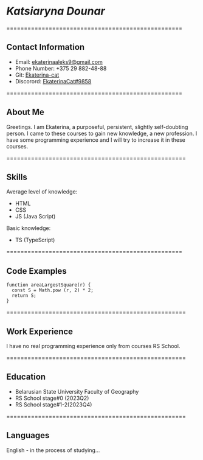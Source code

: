 # ***Katsiaryna Dounar*** #

==================================================

## **Contact Information** ##

* Email: [ekaterinaaleks9@gmail.com](https://mail.google.com/mail/u/0/#inbox)
* Phone Number: +375 29 882-48-88
* Git: [Ekaterina-cat](https://github.com/Ekaterina-cat)
* Discorord: [EkaterinaCat#9858](https://discord.com/channels/@me)

==================================================

## **About Me** ##

Greetings. I am Ekaterina, a purposeful, persistent, slightly self-doubting person. I came to these courses to gain new knowledge, a new profession. I have some programming experience and I will try to increase it in these courses.

===================================================

## **Skills** ##

Average level of knowledge:
* HTML
* CSS
* JS (Java Script)

Basic knowledge:
* TS (TypeScript)

==================================================

## **Code Examples** ##

```
function areaLargestSquare(r) {
  const S = Math.pow (r, 2) * 2;
  return S; 
}
```

===================================================

## **Work Experience** ##

I have no real programming experience only from courses RS School.

===================================================

## **Education** ##

* Belarusian State University Faculty of Geography
* RS School stage#0 (2023Q2)
* RS School stage#1-2(2023Q4)

===================================================

## **Languages** ##

English - in the process of studying...